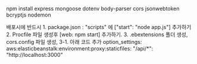 npm install express mongoose dotenv body-parser cors jsonwebtoken bcryptjs nodemon

배포시에 반드시
    1. package.json : "scripts" 에 ["start": "node app.js"] 추가하기
    2. Procfile 파일 생성후 [web: npm start] 추가하기.
    3. .ebextensions 폴더 생성, cors.config 파일 생성, 
    3-1. 아래 코드 추가
        option_settings:
            aws:elasticbeanstalk:environment:proxy:staticfiles:
                "/api/*": "http://localhost:3000"